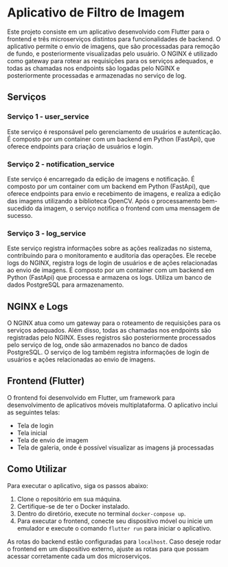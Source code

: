 # Aplicativo de Filtro de Imagem

Este projeto consiste em um aplicativo desenvolvido com Flutter para o frontend e três microserviços distintos para funcionalidades de backend. O aplicativo permite o envio de imagens, que são processadas para remoção de fundo, e posteriormente visualizadas pelo usuário. O NGINX é utilizado como gateway para rotear as requisições para os serviços adequados, e todas as chamadas nos endpoints são logadas pelo NGINX e posteriormente processadas e armazenadas no serviço de log.

## Serviços

### Serviço 1 - user_service

Este serviço é responsável pelo gerenciamento de usuários e autenticação. É composto por um container com um backend em Python (FastApi), que oferece endpoints para criação de usuários e login.

### Serviço 2 - notification_service

Este serviço é encarregado da edição de imagens e notificação. É composto por um container com um backend em Python (FastApi), que oferece endpoints para envio e recebimento de imagens, e realiza a edição das imagens utilizando a biblioteca OpenCV. Após o processamento bem-sucedido da imagem, o serviço notifica o frontend com uma mensagem de sucesso.

### Serviço 3 - log_service

Este serviço registra informações sobre as ações realizadas no sistema, contribuindo para o monitoramento e auditoria das operações. Ele recebe logs do NGINX, registra logs de login de usuários e de ações relacionadas ao envio de imagens. É composto por um container com um backend em Python (FastApi) que processa e armazena os logs. Utiliza um banco de dados PostgreSQL para armazenamento.

## NGINX e Logs

O NGINX atua como um gateway para o roteamento de requisições para os serviços adequados. Além disso, todas as chamadas nos endpoints são registradas pelo NGINX. Esses registros são posteriormente processados pelo serviço de log, onde são armazenados no banco de dados PostgreSQL. O serviço de log também registra informações de login de usuários e ações relacionadas ao envio de imagens.

## Frontend (Flutter)

O frontend foi desenvolvido em Flutter, um framework para desenvolvimento de aplicativos móveis multiplataforma. O aplicativo inclui as seguintes telas:
- Tela de login
- Tela inicial
- Tela de envio de imagem
- Tela de galeria, onde é possível visualizar as imagens já processadas

## Como Utilizar

Para executar o aplicativo, siga os passos abaixo:

1. Clone o repositório em sua máquina.
2. Certifique-se de ter o Docker instalado.
3. Dentro do diretório, execute no terminal `docker-compose up`.
4. Para executar o frontend, conecte seu dispositivo móvel ou inicie um emulador e execute o comando `flutter run` para iniciar o aplicativo.

As rotas do backend estão configuradas para `localhost`. Caso deseje rodar o frontend em um dispositivo externo, ajuste as rotas para que possam acessar corretamente cada um dos microserviços.
